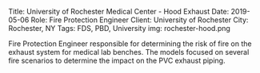 Title: University of Rochester Medical Center - Hood Exhaust
Date: 2019-05-06
Role: Fire Protection Engineer
Client: University of Rochester
City: Rochester, NY
Tags: FDS, PBD, University
img: rochester-hood.png

Fire Protection Engineer responsible for determining the risk of fire on the exhaust system for medical lab benches. The models focused on several fire scenarios to determine the impact on the PVC exhaust piping.

